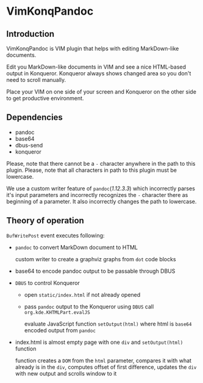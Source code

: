 # VimKonqPandoc

## Introduction

VimKonqPandoc is VIM plugin that helps with editing MarkDown-like documents.

Edit you MarkDown-like documents in VIM and see a nice HTML-based output in Konqueror.
Konqueror always shows changed area so you don't need to scroll manually.

Place your VIM on one side of your screen and Konqueror on the other side to get
productive environment.

## Dependencies

 - pandoc
 - base64
 - dbus-send
 - konqueror

Please, note that there cannot be a `-` character anywhere in the path to this plugin.
Please, note that all characters in path to this plugin must be lowercase.

We use a custom writer feature of `pandoc`(*1.12.3.3*) which incorrectly parses it's input parameters and incorrectly recognizes the `-` character there as beginning of a parameter. It also incorrectly changes the path to lowercase.

## Theory of operation

 `BufWritePost` event executes following:

 - `pandoc` to convert MarkDown document to HTML

    custom writer to create a graphviz graphs from `dot` code blocks

 - base64 to encode pandoc output to be passable through DBUS
 - `DBUS` to control Konqueror
    - open `static/index.html` if not already opened
    - pass `pandoc` output to the Konqueror using `DBUS` call `org.kde.KHTMLPart.evalJS`

        evaluate JavaScript function `setOutput(html)` where html is `base64` encoded output from `pandoc`

 - index.html is almost empty page with one `div` and `setOutput(html)` function

     function creates a `DOM` from the `html` parameter, compares it with what already is in the `div`, computes offset of first difference, updates the `div` with new output and scrolls window to it

